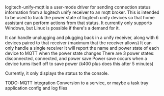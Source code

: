 logitech-unify-mqtt is a user-mode driver for sending connection status information from a logitech unify receiver to an mqtt broker.
This is intended to be used to track the power state of logitech unify devices so that home assistant can perform actions from that status.
It currently only supports Windows, but Linux is possible if there's a demand for it.

It can handle unplugging and plugging back in a unify receiver, along with 6 devices paired to that receiver (maximum that the receiver allows)
It can only handle a single receiver
It will report the name and power state of each device to MQTT when the power state changes
There are 3 power states: disconnected, connected, and power save
Power save occurs when a device turns itself off to save power (k400 plus does this after 5 minutes)

Currently, it only displays the status to the console.

TODO:
MQTT integration
Conversion to a service, or maybe a task tray application
config and log files
